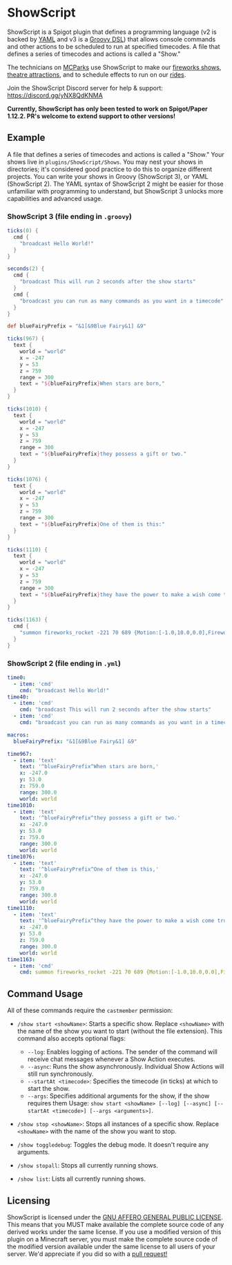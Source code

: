 
# ShowScript

ShowScript is a Spigot plugin that defines a programming language (v2 is backed by [YAML](https://yaml.org/) and v3 is a [Groovy DSL](http://docs.groovy-lang.org/docs/latest/html/documentation/core-domain-specific-languages.html)) that allows console commands and other actions to be scheduled to run at specified timecodes.
A file that defines a series of timecodes and actions is called a "Show."

The technicians on [MCParks](https://mcparks.us) use ShowScript to make our [fireworks shows](https://youtu.be/stlB3RJ-9bk?si=91eUGVjCAUdphm9u&t=36), [theatre attractions](https://youtu.be/h2XtPJ_GFyc?si=oiAxssTy4VmCnzSj&t=38), and to schedule effects to run on our [rides](https://youtu.be/GTIFRJBdtRo?si=bk25eUzyQfBPmJYT&t=402). 

Join the ShowScript Discord server for help & support: https://discord.gg/yNX8QdKNMA

**Currently, ShowScript has only been tested to work on Spigot/Paper 1.12.2. PR's welcome to extend support to other versions!**

## Example

A file that defines a series of timecodes and actions is called a "Show." Your shows live in `plugins/ShowScript/Shows`. You may nest your shows in directories; it's considered good practice to do this to organize different projects.
You can write your shows in Groovy (ShowScript 3), or YAML (ShowScript 2). The YAML syntax of ShowScript 2 might be easier for those unfamiliar with programming to understand, but ShowScript 3 unlocks more capabilities and advanced usage.

### ShowScript 3 (file ending in `.groovy`)

```groovy
ticks(0) {
  cmd {
    "broadcast Hello World!"
  }
}

seconds(2) {
  cmd {
    "broadcast This will run 2 seconds after the show starts"
  }
  cmd {
    "broadcast you can run as many commands as you want in a timecode"
  }
}

def blueFairyPrefix = "&1[&9Blue Fairy&1] &9"

ticks(967) {
  text {
    world = "world"
    x = -247
    y = 53
    z = 759
    range = 300
    text = "${blueFairyPrefix}When stars are born,"
  }
}

ticks(1010) {
  text {
    world = "world"
    x = -247
    y = 53
    z = 759
    range = 300
    text = "${blueFairyPrefix}they possess a gift or two."
  }
}

ticks(1076) {
  text {
    world = "world"
    x = -247
    y = 53
    z = 759
    range = 300
    text = "${blueFairyPrefix}One of them is this:"
  }
}

ticks(1110) {
  text {
    world = "world"
    x = -247
    y = 53
    z = 759
    range = 300
    text = "${blueFairyPrefix}they have the power to make a wish come true."
  }
}

ticks(1163) {
  cmd {
    "summon fireworks_rocket -221 70 689 {Motion:[-1.0,10.0,0.0],FireworksItem:{id:fireworks,Count:1,tag:{Fireworks:{Explosions:[{Type:4,Trail:1,Colors:[16776688],FadeColors:[16775387]}]}}}}"
  }
}
```


### ShowScript 2 (file ending in `.yml`)
```yaml
time0:
  - item: 'cmd'
    cmd: "broadcast Hello World!"
time40:
  - item: 'cmd'
    cmd: "broadcast This will run 2 seconds after the show starts"
  - item: 'cmd'
    cmd: "broadcast you can run as many commands as you want in a timecode"

macros:
  blueFairyPrefix: "&1[&9Blue Fairy&1] &9"

time967:
  - item: 'text'
    text: '^blueFairyPrefix^When stars are born,'
    x: -247.0
    y: 53.0
    z: 759.0
    range: 300.0
    world: world
time1010:
  - item: 'text'
    text: '^blueFairyPrefix^they possess a gift or two.'
    x: -247.0
    y: 53.0
    z: 759.0
    range: 300.0
    world: world
time1076:
  - item: 'text'
    text: '^blueFairyPrefix^One of them is this,'
    x: -247.0
    y: 53.0
    z: 759.0
    range: 300.0
    world: world
time1110:
  - item: 'text'
    text: '^blueFairyPrefix^they have the power to make a wish come true.'
    x: -247.0
    y: 53.0
    z: 759.0
    range: 300.0
    world: world
time1163:
  - item: 'cmd'
    cmd: summon fireworks_rocket -221 70 689 {Motion:[-1.0,10.0,0.0],FireworksItem:{id:fireworks,Count:1,tag:{Fireworks:{Explosions:[{Type:4,Trail:1,Colors:[16776688],FadeColors:[16775387]}]}}}}
```

## Command Usage

All of these commands require the `castmember` permission:

- `/show start <showName>`: Starts a specific show. Replace `<showName>` with the name of the show you want to start (without the file extension). This command also accepts optional flags:
  - `--log`: Enables logging of actions. The sender of the command will receive chat messages whenever a Show Action executes.
  - `--async`: Runs the show asynchronously. Individual Show Actions will still run synchronously.
  - `--startAt <timecode>`: Specifies the timecode (in ticks) at which to start the show.
  - `--args`: Specifies additional arguments for the show, if the show requires them
  Usage: `show start <showName> [--log] [--async] [--startAt <timecode>] [--args <arguments>]`.

- `/show stop <showName>`: Stops all instances of a specific show. Replace `<showName>` with the name of the show you want to stop. 

- `/show toggledebug`: Toggles the debug mode. It doesn't require any arguments. 

- `/show stopall`: Stops all currently running shows. 

- `/show list`: Lists all currently running shows. 


## Licensing

ShowScript is licensed under the [GNU AFFERO GENERAL PUBLIC LICENSE](https://github.com/MCParks/ShowScript/blob/main/LICENSE). This means that you MUST make available the complete source code of any derived works under the same license. If you use a modified version of this plugin on a Minecraft server, you must make
the complete source code of the modified version available under the same license to all users of your server. We'd appreciate if you did so with a [pull request!](https://github.com/MCParks/ShowScript/pulls)
